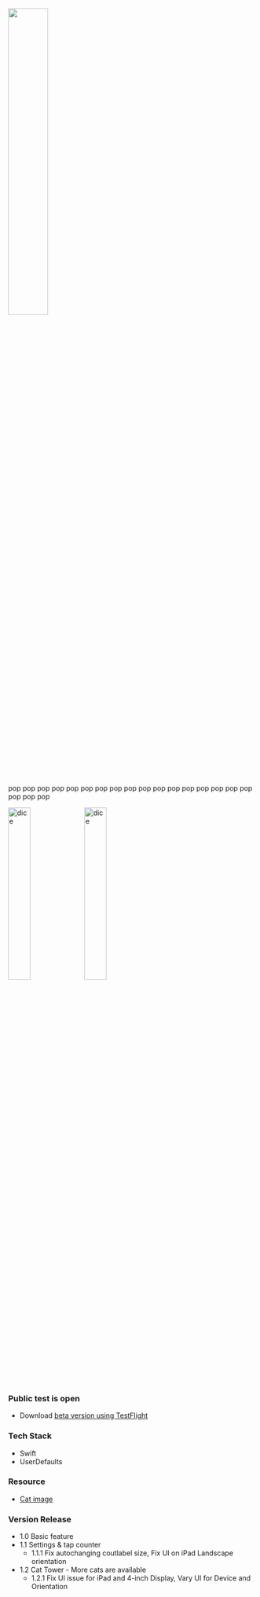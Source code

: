 
# [<img src="https://user-images.githubusercontent.com/43776784/115346794-9985c780-a1eb-11eb-9639-06257a10aa3b.png" width="40%">](https://testflight.apple.com/join/HJakiRWd)
 pop pop pop pop pop pop pop pop pop pop pop pop pop pop pop pop pop pop pop pop
 


<img src="https://user-images.githubusercontent.com/43776784/111795688-c9029500-890a-11eb-9e7f-fb80b4f75597.gif" width="30%" alt="dice"></img>
<img src="https://user-images.githubusercontent.com/43776784/118428920-79bec200-b70b-11eb-845b-1e7e4c686865.PNG" width="30%" alt="dice"></img>



 
 
### Public test is open
* Download [beta version using TestFlight](https://testflight.apple.com/join/HJakiRWd)

### Tech Stack
* Swift
* UserDefaults

### Resource 
* [Cat image](https://setgis.net/pop_cat_meme.html)

### Version Release
* 1.0 Basic feature
* 1.1 Settings & tap counter
  * 1.1.1 Fix autochanging coutlabel size, Fix UI on iPad Landscape orientation
* 1.2 Cat Tower - More cats are available
  * 1.2.1 Fix UI issue for iPad and 4-inch Display, Vary UI for Device and Orientation
